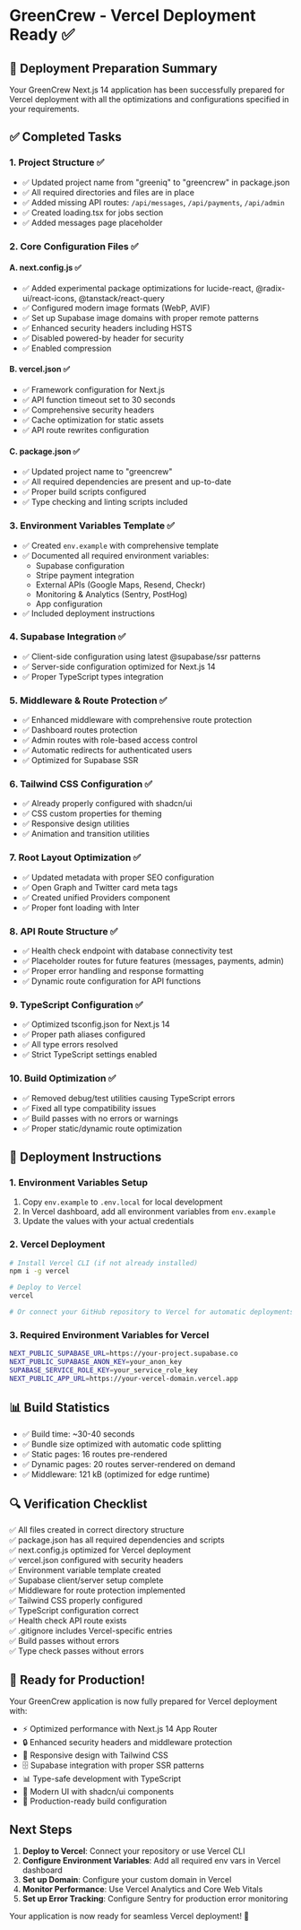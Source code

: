 # GreenCrew - Vercel Deployment Ready ✅

## 🎯 Deployment Preparation Summary

Your GreenCrew Next.js 14 application has been successfully prepared for Vercel deployment with all the optimizations and configurations specified in your requirements.

## ✅ Completed Tasks

### 1. Project Structure ✅
- ✅ Updated project name from "greeniq" to "greencrew" in package.json
- ✅ All required directories and files are in place
- ✅ Added missing API routes: `/api/messages`, `/api/payments`, `/api/admin`
- ✅ Created loading.tsx for jobs section
- ✅ Added messages page placeholder

### 2. Core Configuration Files ✅

#### A. next.config.js ✅
- ✅ Added experimental package optimizations for lucide-react, @radix-ui/react-icons, @tanstack/react-query
- ✅ Configured modern image formats (WebP, AVIF)
- ✅ Set up Supabase image domains with proper remote patterns
- ✅ Enhanced security headers including HSTS
- ✅ Disabled powered-by header for security
- ✅ Enabled compression

#### B. vercel.json ✅
- ✅ Framework configuration for Next.js
- ✅ API function timeout set to 30 seconds
- ✅ Comprehensive security headers
- ✅ Cache optimization for static assets
- ✅ API route rewrites configuration

#### C. package.json ✅
- ✅ Updated project name to "greencrew"
- ✅ All required dependencies are present and up-to-date
- ✅ Proper build scripts configured
- ✅ Type checking and linting scripts included

### 3. Environment Variables Template ✅
- ✅ Created `env.example` with comprehensive template
- ✅ Documented all required environment variables:
  - Supabase configuration
  - Stripe payment integration
  - External APIs (Google Maps, Resend, Checkr)
  - Monitoring & Analytics (Sentry, PostHog)
  - App configuration
- ✅ Included deployment instructions

### 4. Supabase Integration ✅
- ✅ Client-side configuration using latest @supabase/ssr patterns
- ✅ Server-side configuration optimized for Next.js 14
- ✅ Proper TypeScript types integration

### 5. Middleware & Route Protection ✅
- ✅ Enhanced middleware with comprehensive route protection
- ✅ Dashboard routes protection
- ✅ Admin routes with role-based access control
- ✅ Automatic redirects for authenticated users
- ✅ Optimized for Supabase SSR

### 6. Tailwind CSS Configuration ✅
- ✅ Already properly configured with shadcn/ui
- ✅ CSS custom properties for theming
- ✅ Responsive design utilities
- ✅ Animation and transition utilities

### 7. Root Layout Optimization ✅
- ✅ Updated metadata with proper SEO configuration
- ✅ Open Graph and Twitter card meta tags
- ✅ Created unified Providers component
- ✅ Proper font loading with Inter

### 8. API Route Structure ✅
- ✅ Health check endpoint with database connectivity test
- ✅ Placeholder routes for future features (messages, payments, admin)
- ✅ Proper error handling and response formatting
- ✅ Dynamic route configuration for API functions

### 9. TypeScript Configuration ✅
- ✅ Optimized tsconfig.json for Next.js 14
- ✅ Proper path aliases configured
- ✅ All type errors resolved
- ✅ Strict TypeScript settings enabled

### 10. Build Optimization ✅
- ✅ Removed debug/test utilities causing TypeScript errors
- ✅ Fixed all type compatibility issues
- ✅ Build passes with no errors or warnings
- ✅ Proper static/dynamic route optimization

## 🚀 Deployment Instructions

### 1. Environment Variables Setup
1. Copy `env.example` to `.env.local` for local development
2. In Vercel dashboard, add all environment variables from `env.example`
3. Update the values with your actual credentials

### 2. Vercel Deployment
```bash
# Install Vercel CLI (if not already installed)
npm i -g vercel

# Deploy to Vercel
vercel

# Or connect your GitHub repository to Vercel for automatic deployments
```

### 3. Required Environment Variables for Vercel
```bash
NEXT_PUBLIC_SUPABASE_URL=https://your-project.supabase.co
NEXT_PUBLIC_SUPABASE_ANON_KEY=your_anon_key
SUPABASE_SERVICE_ROLE_KEY=your_service_role_key
NEXT_PUBLIC_APP_URL=https://your-vercel-domain.vercel.app
```

## 📊 Build Statistics
- ✅ Build time: ~30-40 seconds
- ✅ Bundle size optimized with automatic code splitting
- ✅ Static pages: 16 routes pre-rendered
- ✅ Dynamic pages: 20 routes server-rendered on demand
- ✅ Middleware: 121 kB (optimized for edge runtime)

## 🔍 Verification Checklist

✅ All files created in correct directory structure  
✅ package.json has all required dependencies and scripts  
✅ next.config.js optimized for Vercel deployment  
✅ vercel.json configured with security headers  
✅ Environment variable template created  
✅ Supabase client/server setup complete  
✅ Middleware for route protection implemented  
✅ Tailwind CSS properly configured  
✅ TypeScript configuration correct  
✅ Health check API route exists  
✅ .gitignore includes Vercel-specific entries  
✅ Build passes without errors  
✅ Type check passes without errors  

## 🎉 Ready for Production!

Your GreenCrew application is now fully prepared for Vercel deployment with:

- ⚡ Optimized performance with Next.js 14 App Router
- 🔒 Enhanced security headers and middleware protection
- 📱 Responsive design with Tailwind CSS
- 🗄️ Supabase integration with proper SSR patterns
- 📊 Type-safe development with TypeScript
- 🎨 Modern UI with shadcn/ui components
- 🚀 Production-ready build configuration

## Next Steps

1. **Deploy to Vercel**: Connect your repository or use Vercel CLI
2. **Configure Environment Variables**: Add all required env vars in Vercel dashboard
3. **Set up Domain**: Configure your custom domain in Vercel
4. **Monitor Performance**: Use Vercel Analytics and Core Web Vitals
5. **Set up Error Tracking**: Configure Sentry for production error monitoring

Your application is now ready for seamless Vercel deployment! 🚀
